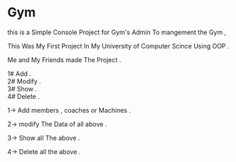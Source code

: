 # Gym

this  is a Simple Console  Project for Gym's Admin To mangement the Gym ,

This Was My First Project In My University of Computer Scince Using OOP  .

Me and My Friends made The Project . 

1# Add .                                                                                                       
2# Modify .                                                                    
3# Show .                                                       
4# Delete .                                                         
                                                      
1->  Add members , coaches or Machines .

2->  modify The Data of all above .                                                                   

3->  Show all The above .

4->  Delete all the above .

